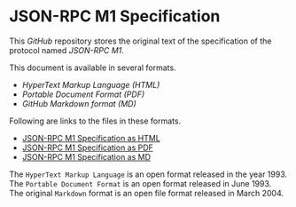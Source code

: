 # JSON-RPC M1 Specification

This _GitHub_ repository stores the original text of the specification of the 
protocol named _JSON-RPC M1_. 

This document is available in several formats.
* _HyperText Markup Language (HTML)_
* _Portable Document Format (PDF)_
* _GitHub Markdown format (MD)_

Following are links to the files in these formats. 
* [JSON-RPC M1 Specification as HTML](https://vault-thirteen.github.io/JSON-RPC-M1-Specification/Specification/)
* [JSON-RPC M1 Specification as PDF](https://vault-thirteen.github.io/JSON-RPC-M1-Specification/Specification/JSON-RPC-M1-Specification.pdf)
* [JSON-RPC M1 Specification as MD](Specification/ReadMe.md)

The `HyperText Markup Language` is an open format released in the year 1993.  
The `Portable Document Format` is an open format released in June 1993.  
The original `Markdown` format is an open file format released in March 2004.  
